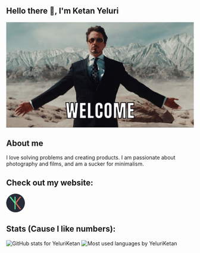 ## Hello there 👋, I'm Ketan Yeluri

<div align="center">  
  <img src="media/welcome.png" style="display: block;margin-left: auto;margin-right: auto;width: 400pt;">
</div>

## About me

I love solving problems and creating products. I am passionate about photography and films, and am a sucker for minimalism.

## Check out my website:

<div>
<a href="https://yeluriketan.vercel.app/" target="_blank"><img src="https://raw.githubusercontent.com/YeluriKetan/project-POWER/master/public/logo.svg" alt="" height="50"></a>
</div>

## Stats (Cause I like numbers):

<img src="https://github-readme-stats.vercel.app/api?username=YeluriKetan&show_icons=true&theme=gruvbox&include_all_commits=true&count_private=true" alt="GitHub stats for YeluriKetan" width="700"/>

<img src="https://github-readme-stats.vercel.app/api/top-langs/?username=yeluriketan&layout=compact&theme=gruvbox" alt="Most used languages by YeluriKetan" width="700">
